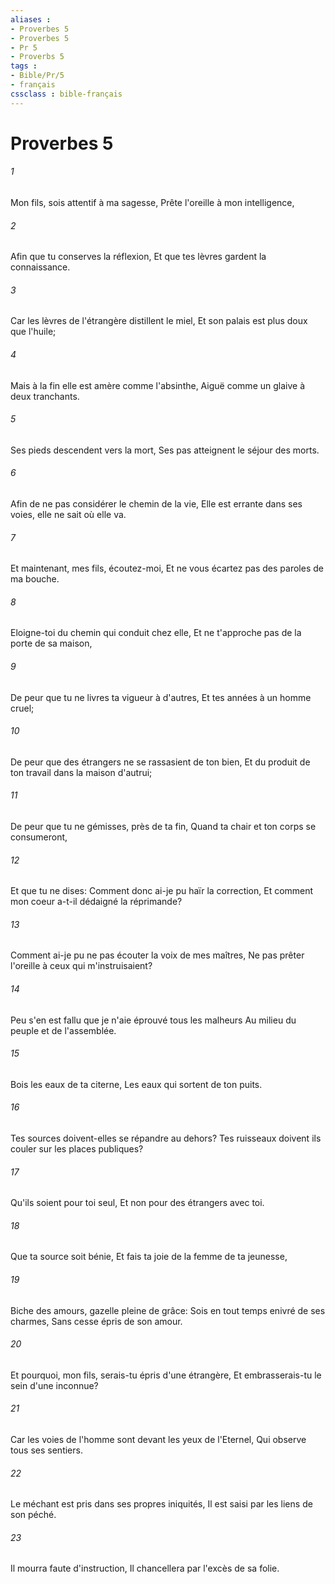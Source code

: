 ```yaml
---
aliases : 
- Proverbes 5
- Proverbes 5
- Pr 5
- Proverbs 5
tags : 
- Bible/Pr/5
- français
cssclass : bible-français
---
```


# Proverbes 5

###### 1
Mon fils, sois attentif à ma sagesse, Prête l'oreille à mon intelligence,
###### 2
Afin que tu conserves la réflexion, Et que tes lèvres gardent la connaissance.
###### 3
Car les lèvres de l'étrangère distillent le miel, Et son palais est plus doux que l'huile;
###### 4
Mais à la fin elle est amère comme l'absinthe, Aiguë comme un glaive à deux tranchants.
###### 5
Ses pieds descendent vers la mort, Ses pas atteignent le séjour des morts.
###### 6
Afin de ne pas considérer le chemin de la vie, Elle est errante dans ses voies, elle ne sait où elle va.
###### 7
Et maintenant, mes fils, écoutez-moi, Et ne vous écartez pas des paroles de ma bouche.
###### 8
Eloigne-toi du chemin qui conduit chez elle, Et ne t'approche pas de la porte de sa maison,
###### 9
De peur que tu ne livres ta vigueur à d'autres, Et tes années à un homme cruel;
###### 10
De peur que des étrangers ne se rassasient de ton bien, Et du produit de ton travail dans la maison d'autrui;
###### 11
De peur que tu ne gémisses, près de ta fin, Quand ta chair et ton corps se consumeront,
###### 12
Et que tu ne dises: Comment donc ai-je pu haïr la correction, Et comment mon coeur a-t-il dédaigné la réprimande?
###### 13
Comment ai-je pu ne pas écouter la voix de mes maîtres, Ne pas prêter l'oreille à ceux qui m'instruisaient?
###### 14
Peu s'en est fallu que je n'aie éprouvé tous les malheurs Au milieu du peuple et de l'assemblée.
###### 15
Bois les eaux de ta citerne, Les eaux qui sortent de ton puits.
###### 16
Tes sources doivent-elles se répandre au dehors? Tes ruisseaux doivent ils couler sur les places publiques?
###### 17
Qu'ils soient pour toi seul, Et non pour des étrangers avec toi.
###### 18
Que ta source soit bénie, Et fais ta joie de la femme de ta jeunesse,
###### 19
Biche des amours, gazelle pleine de grâce: Sois en tout temps enivré de ses charmes, Sans cesse épris de son amour.
###### 20
Et pourquoi, mon fils, serais-tu épris d'une étrangère, Et embrasserais-tu le sein d'une inconnue?
###### 21
Car les voies de l'homme sont devant les yeux de l'Eternel, Qui observe tous ses sentiers.
###### 22
Le méchant est pris dans ses propres iniquités, Il est saisi par les liens de son péché.
###### 23
Il mourra faute d'instruction, Il chancellera par l'excès de sa folie.
